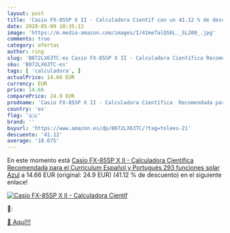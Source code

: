 ```yaml
---
layout: post
title: 'Casio FX-85SP X II - Calculadora Científ con un 41.12 % de descuento'
date: 2020-05-09 10:35:13
image: 'https://m.media-amazon.com/images/I/41meTalQS6L._SL200_.jpg'
comments: true
category: ofertas
author: ring
slug: 'B072LX63TC-es Casio FX-85SP X II - Calculadora Científica Recomendada...'
sku: 'B072LX63TC-es'
tags: [ 'calculadora', ]
actualPrice: 14.66 EUR
currency: EUR
price: 14.66
comparePrice: 24.9 EUR
prodname: 'Casio FX-85SP X II - Calculadora Científica  Recomendada para el Curriculum Español y Portugués  293 funciones  solar  Azul'
country: 'es'
flag: '🇪🇸'
brand: ''
buyurl: 'https://www.amazon.es/dp/B072LX63TC/?tag=tolees-21'
descuento: '41.12'
average: '18.675'
---
```


En este momento está [Casio FX-85SP X II - Calculadora Científica  Recomendada para el Curriculum Español y Portugués  293 funciones  solar  Azul](https://www.amazon.es/dp/B072LX63TC/?tag=tolees-21) a 14.66 EUR (original: 24.9 EUR) (41.12 %  de descuento) en el siguiente enlace!

[![Casio FX-85SP X II - Calculadora Científ](https://m.media-amazon.com/images/I/41meTalQS6L._SL200_.jpg)](https://www.amazon.es/dp/B072LX63TC/?tag=tolees-21)

🔎:


[🛒 Aquí!!!](https://www.amazon.es/dp/B072LX63TC/?tag=tolees-21)
